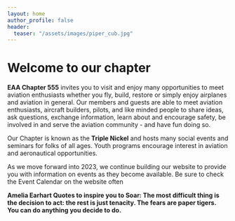 ```yaml
---
layout: home
author_profile: false
header:
  teaser: "/assets/images/piper_cub.jpg"
---
```


# Welcome to our chapter

**EAA Chapter 555** invites you to visit and enjoy many opportunities to meet aviation enthusiasts whether you fly, build, restore or simply enjoy airplanes and aviation in general.
Our members and guests are able to meet aviation enthusiasts, aircraft builders, pilots, and like minded people to share ideas, ask questions, exchange information, learn about and encourage safety, be involved in and serve the aviation community - and have fun doing so.

Our Chapter is known as the **Triple Nickel** and hosts many social events and seminars for folks of all ages.
Youth programs encourage interest in aviation and aeronautical opportunities.

As we move forward into 2023, we continue building our website to provide you with information on events as they become available.
Be sure to check the Event Calendar on the website often

**Amelia Earhart Quotes to inspire you to Soar:
The most difficult thing is the decision to act: the rest is just tenacity.
The fears are paper tigers. You can do anything you decide to do.**
